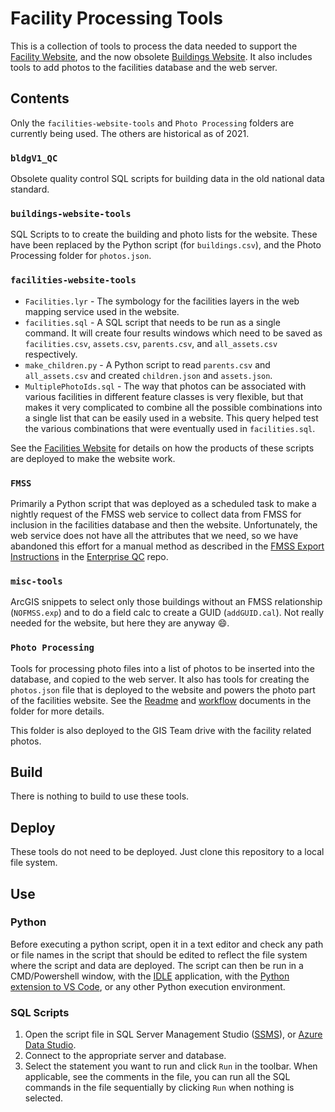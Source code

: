 # Facility Processing Tools

This is a collection of tools to process the data needed to support
the [Facility Website](https://github.com/AKROGIS/Facilities-Website),
and the now obsolete
[Buildings Website](https://github.com/AKROGIS/Buildings-Website).
It also includes tools to add photos to the facilities database and the web
server.

## Contents

Only the `facilities-website-tools` and `Photo Processing` folders are
currently being used. The others are historical as of 2021.

### `bldgV1_QC`

Obsolete quality control SQL scripts for building data in the old national data
standard.

### `buildings-website-tools`

SQL Scripts to to create the building and photo lists for the website.  These
have been replaced by the Python script (for `buildings.csv`), and the Photo
Processing folder for `photos.json`.

### `facilities-website-tools`

* `Facilities.lyr` - The symbology for the facilities layers in the web mapping
service used in the website.
* `facilities.sql` - A SQL script that needs to be run as a single command. It
will create four results windows which need to be saved as `facilities.csv`,
`assets.csv`, `parents.csv`, and `all_assets.csv` respectively.
* `make_children.py` - A Python script to read `parents.csv` and
  `all_assets.csv` and created `children.json` and `assets.json`.
* `MultiplePhotoIds.sql` - The way that photos can be associated with various
  facilities in different feature classes is very flexible, but that makes it
  very complicated to combine all the possible combinations into a single list
  that can be easily used in a website.  This query helped test the various
  combinations that were eventually used in `facilities.sql`.

See the [Facilities Website](https://github.com/AKROGIS/Facilities-Website)
for details on how the products of these scripts are deployed to make the
website work.

### `FMSS`

Primarily a Python script that was deployed as a scheduled task to make a
nightly request of the FMSS web service to collect data from FMSS for inclusion
in the facilities database and then the website.  Unfortunately, the web
service does not have all the attributes that we need, so we have abandoned
this effort for a manual method as described in the
[FMSS Export Instructions](https://github.com/AKROGIS/Enterprise-QC/blob/master/FMSSExport/FMSS%20Export%20Instructions.md)
in the [Enterprise QC](https://github.com/AKROGIS/Enterprise-QC) repo.

### `misc-tools`

ArcGIS snippets to select only those buildings without an FMSS relationship
(`NOFMSS.exp`) and to do a field calc to create a GUID (`addGUID.cal`).
Not really needed for the website, but here they are anyway :smile:.

### `Photo Processing`

Tools for processing photo files into a list of photos to be inserted into the
database, and copied to the web server. It also has tools for
creating the `photos.json` file that is deployed to the website and powers the
photo part of the facilities website.  See the
[Readme](./Photo%20Processing/readme.md)
and [workflow](./Photo%20Processing/workflow.md)
documents in the folder for more details.

This folder is also deployed to the GIS Team drive with the facility related
photos.


## Build

There is nothing to build to use these tools.

## Deploy

These tools do not need to be deployed.  Just clone this repository
to a local file system.

## Use

### Python

Before executing a python script, open it in a text editor and check any
path or file names in the script that should be edited to reflect the 
file system where the script and data are deployed.  The script can then
be run in a CMD/Powershell window, with the
[IDLE](https://en.wikipedia.org/wiki/IDLE) application,
with the
[Python extension to VS Code](https://code.visualstudio.com/docs/languages/python), 
or any other Python execution environment.

### SQL Scripts

1) Open the script file in SQL Server Management Studio
([SSMS](https://docs.microsoft.com/en-us/sql/ssms/download-sql-server-management-studio-ssms?view=sql-server-ver15)),
or [Azure Data Studio](https://docs.microsoft.com/en-us/sql/azure-data-studio/download-azure-data-studio?view=sql-server-ver15).
2) Connect to the appropriate server and database.
3) Select the statement you want to run and click `Run` in the toolbar.
   When applicable, see the comments in the file, you can run all the SQL
   commands in the file sequentially by clicking `Run` when nothing is selected.
